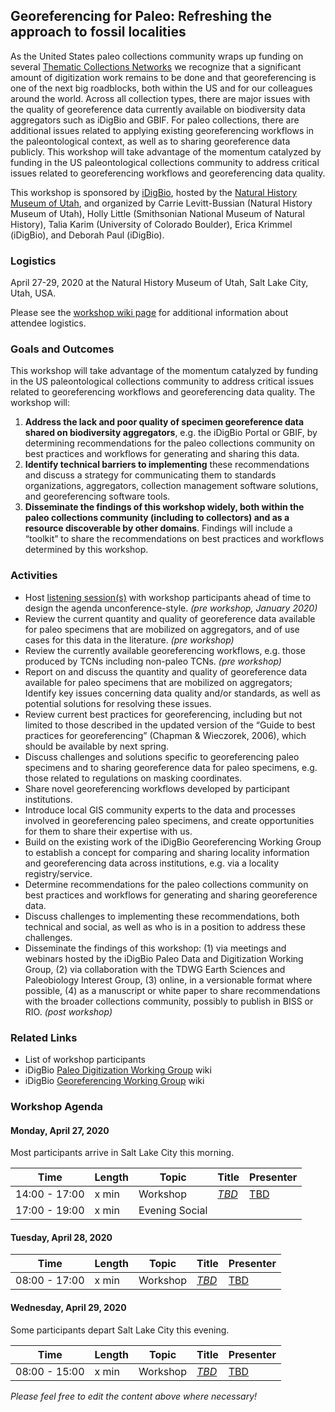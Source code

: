 ## Georeferencing for Paleo: Refreshing the approach to fossil localities

As the United States paleo collections community wraps up funding on several [Thematic Collections Networks](https://www.idigbio.org/content/thematic-collections-networks) we recognize that a significant amount of digitization work remains to be done and that georeferencing is one of the next big roadblocks, both within the US and for our colleagues around the world. Across all collection types, there are major issues with the quality of georeference data currently available on biodiversity data aggregators such as iDigBio and GBIF. For paleo collections, there are additional issues related to applying existing georeferencing workflows in the paleontological context, as well as to sharing georeference data publicly. This workshop will take advantage of the momentum catalyzed by funding in the US paleontological collections community to address critical issues related to georeferencing workflows and georeferencing data quality.

This workshop is sponsored by [iDigBio](https://www.idigbio.org/), hosted by the [Natural History Museum of Utah](https://nhmu.utah.edu/), and organized by Carrie Levitt-Bussian (Natural History Museum of Utah), Holly Little (Smithsonian National Museum of Natural History), Talia Karim (University of Colorado Boulder), Erica Krimmel (iDigBio), and Deborah Paul (iDigBio).

### Logistics

April 27-29, 2020 at the Natural History Museum of Utah, Salt Lake City, Utah, USA.

Please see the [workshop wiki page](https://www.idigbio.org/wiki/index.php/Georeferencing_for_Paleo_Workshop) for additional information about attendee logistics.

### Goals and Outcomes

This workshop will take advantage of the momentum catalyzed by funding in the US paleontological collections community to address critical issues related to georeferencing workflows and georeferencing data quality. The workshop will:
1. **Address the lack and poor quality of specimen georeference data shared on biodiversity aggregators**, e.g. the iDigBio Portal or GBIF, by determining recommendations for the paleo collections community on best practices and workflows for generating and sharing this data.
1. **Identify technical barriers to implementing** these recommendations and discuss a strategy for communicating them to standards organizations, aggregators, collection management software solutions, and georeferencing software tools.
1. **Disseminate the findings of this workshop widely, both within the paleo collections community (including to collectors) and as a resource discoverable by other domains**. Findings will include a “toolkit” to share the recommendations on best practices and workflows determined by this workshop.

### Activities
- Host [listening session(s)](georef-paleo-wkshp-2020_documents/listening-session.md) with workshop participants ahead of time to design the agenda unconference-style. _(pre workshop, January 2020)_
- Review the current quantity and quality of georeference data available for paleo specimens that are mobilized on aggregators, and of use cases for this data in the literature. _(pre workshop)_
- Review the currently available georeferencing workflows, e.g. those produced by TCNs including non-paleo TCNs. _(pre workshop)_
- Report on and discuss the quantity and quality of georeference data available for paleo specimens that are mobilized on aggregators; Identify key issues concerning data quality and/or standards, as well as potential solutions for resolving these issues.
- Review current best practices for georeferencing, including but not limited to those described in the updated version of the “Guide to best practices for georeferencing” (Chapman & Wieczorek, 2006), which should be available by next spring.
- Discuss challenges and solutions specific to georeferencing paleo specimens and to sharing georeference data for paleo specimens, e.g. those related to regulations on masking coordinates.
- Share novel georeferencing workflows developed by participant institutions.
- Introduce local GIS community experts to the data and processes involved in georeferencing paleo specimens, and create opportunities for them to share their expertise with us.
- Build on the existing work of the iDigBio Georeferencing Working Group to establish a concept for comparing and sharing locality information and georeferencing data across institutions, e.g. via a locality registry/service.
- Determine recommendations for the paleo collections community on best practices and workflows for generating and sharing georeference data.
- Discuss challenges to implementing these recommendations, both technical and social, as well as who is in a position to address these challenges.
- Disseminate the findings of this workshop: (1) via meetings and webinars hosted by the iDigBio Paleo Data and Digitization Working Group, (2) via collaboration with the TDWG Earth Sciences and Paleobiology Interest Group, (3) online, in a versionable format where possible, (4) as a manuscript or white paper to share recommendations with the broader collections community, possibly to publish in BISS or RIO. _(post workshop)_


### Related Links

- List of workshop participants
- iDigBio [Paleo Digitization Working Group](https://www.idigbio.org/wiki/index.php/Paleo_Digitization_Working_Group) wiki
- iDigBio [Georeferencing Working Group](https://www.idigbio.org/wiki/index.php/Georeferencing_Working_Group) wiki

### Workshop Agenda

#### Monday, April 27, 2020
Most participants arrive in Salt Lake City this morning.

| Time | Length | Topic | Title | Presenter |
| --- | --- | --- | --- | --- |
| 14:00 - 17:00 | x min | Workshop | _[TBD]()_ | [TBD]() |
| 17:00 - 19:00 | x min | Evening Social | | |

#### Tuesday, April 28, 2020

| Time | Length | Topic | Title | Presenter |
| --- | --- | --- | --- | --- |
| 08:00 - 17:00 | x min | Workshop | _[TBD]()_ | [TBD]() |

#### Wednesday, April 29, 2020
Some participants depart Salt Lake City this evening.

| Time | Length | Topic | Title | Presenter |
| --- | --- | --- | --- | --- |
| 08:00 - 15:00 | x min | Workshop | _[TBD]()_ | [TBD]() |

_Please feel free to edit the content above where necessary!_
